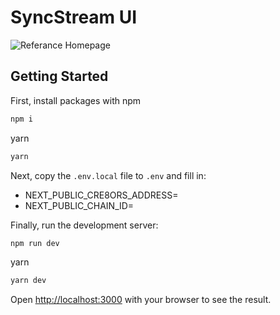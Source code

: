 # SyncStream UI

![Referance Homepage](https://user-images.githubusercontent.com/23249402/230786888-b280847f-11d4-479c-a9dc-c9af41d68a18.png)


## Getting Started

First, install packages with
npm

```bash
npm i
```

yarn

```bash
yarn
```

Next, copy the `.env.local` file to `.env` and fill in:

- NEXT_PUBLIC_CRE8ORS_ADDRESS=
- NEXT_PUBLIC_CHAIN_ID=

Finally, run the development server:

```bash
npm run dev
```

yarn

```bash
yarn dev
```

Open [http://localhost:3000](http://localhost:3000) with your browser to see the result.
